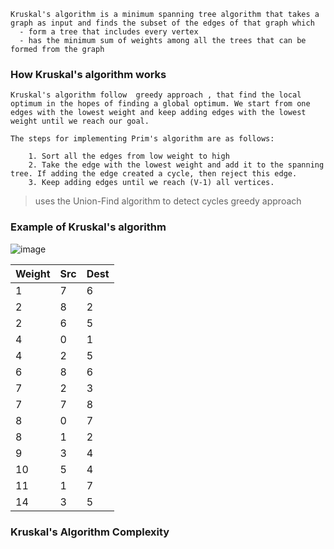 ```
Kruskal's algorithm is a minimum spanning tree algorithm that takes a graph as input and finds the subset of the edges of that graph which
  - form a tree that includes every vertex
  - has the minimum sum of weights among all the trees that can be formed from the graph
```

### How Kruskal's algorithm works
```
Kruskal's algorithm follow  greedy approach , that find the local optimum in the hopes of finding a global optimum. We start from one 
edges with the lowest weight and keep adding edges with the lowest weight until we reach our goal.

The steps for implementing Prim's algorithm are as follows:

    1. Sort all the edges from low weight to high
    2. Take the edge with the lowest weight and add it to the spanning tree. If adding the edge created a cycle, then reject this edge.
    3. Keep adding edges until we reach (V-1) all vertices.
```
> uses the Union-Find algorithm to detect cycles
> greedy approach

### Example of Kruskal's algorithm

![image](https://user-images.githubusercontent.com/59710234/184292173-5eafa170-b845-450d-a9fe-8991f8d50cc0.png)

|Weight|Src|Dest|
|------|---|----|
|   1  | 7 | 6  |
|   2  | 8 | 2  |  
|   2  | 6 | 5  |
|   4  | 0 | 1  |
|   4  | 2 | 5  |
|   6  | 8 | 6  |
|   7  | 2 | 3  |
|   7  | 7 | 8  |
|   8  | 0 | 7  |
|   8  | 1 | 2  |
|   9  | 3 | 4  |
|  10  | 5 | 4  |
|  11  | 1 | 7  |
|  14  | 3 | 5  |


### Kruskal's Algorithm Complexity
